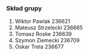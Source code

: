 ### Skład grupy

1. Wiktor Pawlak 236621
2. Mateusz Strzelecki 236665
3. Tomasz Roske 236639
4. Szymon Ziemecki 236709
5. Oskar Trela 236677
